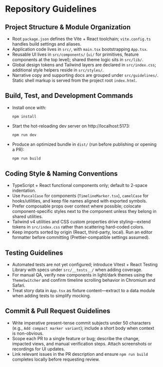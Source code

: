 # Repository Guidelines

## Project Structure & Module Organization
- Root `package.json` defines the Vite + React toolchain; `vite.config.ts` handles build settings and aliases.
- Application code lives in `src/`, with `main.tsx` bootstrapping `App.tsx`.
- Reusable UI lives in `src/components/` (`ui/` for primitives, feature components at the top level); shared theme logic sits in `src/lib/`.
- Global design tokens and Tailwind layers are declared in `src/index.css`; additional style helpers reside in `src/styles/`.
- Narrative copy and supporting docs are grouped under `src/guidelines/`. Static shell markup is served from the project root `index.html`.

## Build, Test, and Development Commands
- Install once with:
  ```sh
  npm install
  ```
- Start the hot-reloading dev server on http://localhost:5173:
  ```sh
  npm run dev
  ```
- Produce an optimized bundle in `dist/` (run before publishing or opening a PR):
  ```sh
  npm run build
  ```

## Coding Style & Naming Conventions
- TypeScript + React functional components only; default to 2-space indentation.
- Use `PascalCase` for components (`TimelineMarker.tsx`), `camelCase` for hooks/utilities, and keep file names aligned with exported symbols.
- Prefer composable props over context where possible; colocate component-specific styles next to the component unless they belong in shared utilities.
- Tailwind v4 utilities and CSS custom properties drive styling—extend tokens in `src/index.css` rather than scattering hard-coded colors.
- Keep imports sorted by origin (React, third-party, local). Run an editor formatter before committing (Prettier-compatible settings assumed).

## Testing Guidelines
- Automated tests are not yet configured; introduce Vitest + React Testing Library with specs under `src/__tests__/` when adding coverage.
- For manual QA, verify new components in light/dark themes using the `ThemeSwitcher` and confirm timeline scrolling behavior in Chromium and Safari.
- Treat story data in `App.tsx` as fixture content—extract to a data module when adding tests to simplify mocking.

## Commit & Pull Request Guidelines
- Write imperative present-tense commit subjects under 50 characters (e.g., `Add compact marker variant`); include a short body when context is non-obvious.
- Scope each PR to a single feature or bug; describe the change, impacted views, and manual verification steps. Attach screenshots or recordings for UI updates.
- Link relevant issues in the PR description and ensure `npm run build` completes locally before requesting review.
